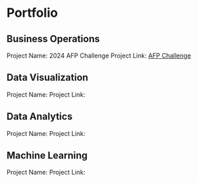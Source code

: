 # Portfolio

## Business Operations
Project Name: 2024 AFP Challenge
Project Link: [AFP Challenge](https://github.com/edimaudo/hackathon_coding_challenges/tree/master/afp_challenge)

## Data Visualization
Project Name: 
Project Link:

## Data Analytics
Project Name: 
Project Link:

## Machine Learning
Project Name: 
Project Link:

